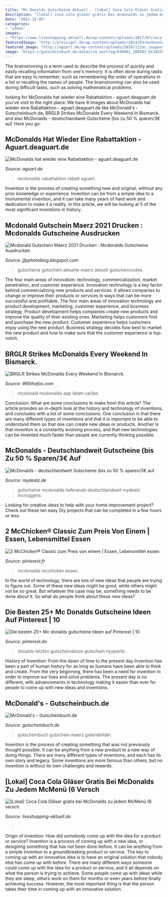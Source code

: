 ```yaml
---
title: "Mc Donalds Gutscheine Aktuell - [lokal] Coca Cola Gläser Gratis Bei Mcdonalds Zu Jedem Mcmenü (6 Versch"
description: "[lokal] coca cola gläser gratis bei mcdonalds zu jedem mcmenü (6 versch"
date: "2022-12-05"
categories:
- "ideas"
images:
- "https://www.liveshopping-aktuell.de/wp-content/uploads/2017/07/coca-cola-glaeser-gratis-bei-mcdonalds-zu-jedem-macmenue.jpg"
featuredImage: "http://preisigel.de/wp-content/uploads/2014/03/mcdonalds_gutscheine.jpg"
featured_image: "http://aguart.de/wp-content/uploads/2010/11/mc_coupons11_2010_thumb.jpg"
image: "https://gutscheinbuch.de/data/crm_vertrag/630001_180503_011825CM/galerie/630001_180503_011825CM_galerie5_800px.jpg"
---
```



The brainstroming is a term used to describe the process of quickly and easily recalling information from one's memory. It is often done during tasks that are easy to remember, such as remembering the order of operations in a list or recalling the names of people. The brainstroming can also be used during difficult tasks, such as solving mathematical problems.

	

		
looking for McDonalds hat wieder eine Rabattaktion - aguart.deaguart.de you've visit to the right place. We have 8 Images about McDonalds hat wieder eine Rabattaktion - aguart.deaguart.de like McDonald&#039;s - Gutscheinbuch.de, BRGLR Strikes McDonalds Every Weekend In Bismarck. and also McDonalds - deutschlandweit Gutscheine (bis zu 50 % sparen/3€ auf. Here you go:
		
    
## McDonalds Hat Wieder Eine Rabattaktion - Aguart.deaguart.de

<img loading=lazy src="http://aguart.de/wp-content/uploads/2010/11/mc_coupons11_2010_thumb.jpg" onerror="this.onerror=null;this.src='https://tse3.mm.bing.net/th?id=OIP.3TZF5lk0zIHK9mmZjssYbQHaEl&amp;pid=15.1';" alt="McDonalds hat wieder eine Rabattaktion - aguart.deaguart.de">

_Source: aguart.de_

>mcdonalds rabattaktion rabatt aguart. 

	

Invention is the process of creating something new and original, without any prior knowledge or experience. Invention can be from a simple idea to a monumental invention, and it can take many years of hard work and dedication to make it a reality. In this article, we will be looking at 5 of the most significant inventions in history.

    
## Mcdonald Gutschein Maerz 2021 Drucken : Mcdonalds Gutscheine Ausdrucken

<img loading=lazy src="http://preisigel.de/wp-content/uploads/2014/03/mcdonalds_gutscheine.jpg" onerror="this.onerror=null;this.src='https://tse3.mm.bing.net/th?id=OIP.izRWWsmvvcKWc5WLxpNsiwHaHP&amp;pid=15.1';" alt="Mcdonald Gutschein Maerz 2021 Drucken : Mcdonalds Gutscheine Ausdrucken">

_Source: jfpphotoblog.blogspot.com_

>gutscheine gutschein aktuelle maerz aktuell gutscheincodes. 

	

The four main areas of innovation: technology, commercialization, market penetration, and customer experience.
Innovation technology is a key factor behind commercializing new products and services. It allows companies to change or improve their products or services in ways that can be more successful and profitable. The four main areas of innovation technology are product development, marketing, customer experience, and business strategy. Product development helps companies create new products and improve the quality of their existing ones. Marketing helps customers find and purchase the new product. Customer experience helps customers enjoy using the new product. Business strategy decides how best to market the new product and how to make sure that the customer experience is top-notch.

    
## BRGLR Strikes McDonalds Every Weekend In Bismarck.

<img loading=lazy src="https://townsquare.media/site/502/files/2020/09/unnamed-2.jpg?w=1200&amp;h=0&amp;zc=1&amp;s=0&amp;a=t&amp;q=89" onerror="this.onerror=null;this.src='https://tse1.mm.bing.net/th?id=OIP.bh41RZBAdLPB74Ez3rTHzQHaHa&amp;pid=15.1';" alt="BRGLR Strikes McDonalds Every Weekend In Bismarck.">

_Source: 965thefox.com_

>mcdonald mcdonalds app latam caribe. 

	

Conclusion: What are some conclusions to make from this article?
The article provides an in-depth look at the history and technology of inventions, and concludes with a list of some conclusions. One conclusion is that there are many different types of inventions and that it is important to be able to understand them so that one can create new ideas or products. Another is that invention is a constantly evolving process, and that new technologies can be invented much faster than people are currently thinking possible.

    
## McDonalds - Deutschlandweit Gutscheine (bis Zu 50 % Sparen/3€ Auf

<img loading=lazy src="https://static.mydealz.de/live/threads/content/ZUyDK/1638272.jpg" onerror="this.onerror=null;this.src='https://tse3.mm.bing.net/th?id=OIP.Jbb3R_VSx_JXV8dH0I4mXAAAAA&amp;pid=15.1';" alt="McDonalds - deutschlandweit Gutscheine (bis zu 50 % sparen/3€ auf">

_Source: mydealz.de_

>gutscheine mcdonalds lieferando deutschlandweit mydealz mcnuggets. 

	

Looking for creative ideas to help with your home improvement project? Check out these ten easy Diy projects that can be completed in a few hours or less.

    
## 2 McChicken® Classic Zum Preis Von Einem | Essen, Lebensmittel Essen

<img loading=lazy src="https://i.pinimg.com/736x/22/ad/db/22addb9c7804a718f668c9570a1928db.jpg" onerror="this.onerror=null;this.src='https://tse2.mm.bing.net/th?id=OIP.na-74X8GgDOCDy6bLLmfswHaFA&amp;pid=15.1';" alt="2 McChicken® Classic zum Preis von einem | Essen, Lebensmittel essen">

_Source: pinterest.fr_

>mcdonalds mcchicken essen. 

	

In the world of technology, there are lots of new ideas that people are trying to figure out. Some of these new ideas might be good, while others might not be so great. But whatever the case may be, something needs to be done about it. So what do people think about these new ideas?

    
## Die Besten 25+ Mc Donalds Gutscheine Ideen Auf Pinterest | 10

<img loading=lazy src="https://i.pinimg.com/474x/9f/21/f1/9f21f153846de779738937d6d6ed4392--monopoly-mcdonalds.jpg" onerror="this.onerror=null;this.src='https://tse3.mm.bing.net/th?id=OIP._aIsypm9treAPRMnjCgbKgAAAA&amp;pid=15.1';" alt="Die besten 25+ Mc donalds gutscheine Ideen auf Pinterest | 10">

_Source: pinterest.de_

>donalds letzten gutscheinaktion gutschein hyyperlic. 

	

History of Invention: From the dawn of time to the present day
Invention has been a part of human history for as long as humans have been able to think and create. From the very beginning, there has been a need for invention in order to improve our lives and solve problems. The present day is no different, with advancements in technology making it easier than ever for people to come up with new ideas and inventions.

    
## McDonald&#039;s - Gutscheinbuch.de

<img loading=lazy src="https://gutscheinbuch.de/data/crm_vertrag/630001_180503_011825CM/galerie/630001_180503_011825CM_galerie5_800px.jpg" onerror="this.onerror=null;this.src='https://tse2.mm.bing.net/th?id=OIP.FCplmNV2TM3lOMCabjFntwHaHM&amp;pid=15.1';" alt="McDonald&#039;s - Gutscheinbuch.de">

_Source: gutscheinbuch.de_

>gutscheinbuch gutschein maerz galeriebilder. 

	

Invention is the process of creating something that was not previously thought possible. It can be anything from a new product to a new way of doing things. There are many different types of inventions, and each has its own story and legacy. Some inventions are more famous than others, but no invention is without its own challenges and rewards.

    
## [Lokal] Coca Cola Gläser Gratis Bei McDonalds Zu Jedem McMenü (6 Versch

<img loading=lazy src="https://www.liveshopping-aktuell.de/wp-content/uploads/2017/07/coca-cola-glaeser-gratis-bei-mcdonalds-zu-jedem-macmenue.jpg" onerror="this.onerror=null;this.src='https://tse3.mm.bing.net/th?id=OIP.j-O7Rz5FPGp-2X8t6_9CUgHaFy&amp;pid=15.1';" alt="[Lokal] Coca Cola Gläser gratis bei McDonalds zu jedem McMenü (6 versch">

_Source: liveshopping-aktuell.de_

>. 

	

Origin of invention: How did somebody come up with the idea for a product or service?
Invention is a process of coming up with a new idea, or designing something that has not been done before. It can be anything from a simple invention to a groundbreaking product or service. The key to coming up with an innovative idea is to have an original solution that nobody else has come up with before. There are many different ways someone could come up with the idea for a product or service, and it all depends on what the person is trying to achieve. Some people come up with ideas while they are sleep, others work on them for months or even years before finally achieving success. However, the most important thing is that the person takes their time in coming up with an innovative solution.

